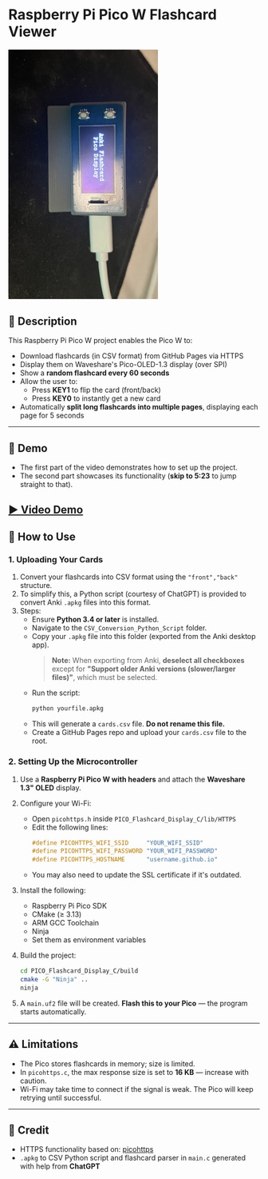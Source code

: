 # Raspberry Pi Pico W Flashcard Viewer

<img src="display.png" alt="Pico Display" width="300">

## 📘 Description

This Raspberry Pi Pico W project enables the Pico W to:

- Download flashcards (in CSV format) from GitHub Pages via HTTPS  
- Display them on Waveshare's Pico-OLED-1.3 display (over SPI)  
- Show a **random flashcard every 60 seconds**  
- Allow the user to:  
  - Press **KEY1** to flip the card (front/back)  
  - Press **KEY0** to instantly get a new card  
- Automatically **split long flashcards into multiple pages**, displaying each page for 5 seconds

---

## 🎥 Demo
- The first part of the video demonstrates how to set up the project.  
- The second part showcases its functionality (**skip to 5:23** to jump straight to that).  

**[▶️ Video Demo](https://youtu.be/dl0BYoO1UIo)**
---

## 🚀 How to Use

### 1. Uploading Your Cards

1. Convert your flashcards into CSV format using the `"front","back"` structure.  
2. To simplify this, a Python script (courtesy of ChatGPT) is provided to convert Anki `.apkg` files into this format.  
3. Steps:
   - Ensure **Python 3.4 or later** is installed.
   - Navigate to the `CSV_Conversion_Python_Script` folder.
   - Copy your `.apkg` file into this folder (exported from the Anki desktop app).  
     > **Note:** When exporting from Anki, **deselect all checkboxes** except for **"Support older Anki versions (slower/larger files)"**, which must be selected.
   - Run the script:
     ```bash
     python yourfile.apkg
     ```
   - This will generate a `cards.csv` file. **Do not rename this file.**
   - Create a GitHub Pages repo and upload your `cards.csv` file to the root.

### 2. Setting Up the Microcontroller

1. Use a **Raspberry Pi Pico W with headers** and attach the **Waveshare 1.3" OLED** display.  
2. Configure your Wi-Fi:
   - Open `picohttps.h` inside `PICO_Flashcard_Display_C/lib/HTTPS`
   - Edit the following lines:
     ```c
     #define PICOHTTPS_WIFI_SSID     "YOUR_WIFI_SSID"
     #define PICOHTTPS_WIFI_PASSWORD "YOUR_WIFI_PASSWORD"
     #define PICOHTTPS_HOSTNAME      "username.github.io"
     ```
   - You may also need to update the SSL certificate if it's outdated.

3. Install the following:
   - Raspberry Pi Pico SDK
   - CMake (≥ 3.13)
   - ARM GCC Toolchain
   - Ninja
   - Set them as environment variables

4. Build the project:
   ```bash
   cd PICO_Flashcard_Display_C/build
   cmake -G "Ninja" ..
   ninja
   ```
5. A `main.uf2` file will be created. **Flash this to your Pico** — the program starts automatically.

---

## ⚠️ Limitations

- The Pico stores flashcards in memory; size is limited.  
- In `picohttps.c`, the max response size is set to **16 KB** — increase with caution.  
- Wi-Fi may take time to connect if the signal is weak. The Pico will keep retrying until successful.

---

## 🙏 Credit

- HTTPS functionality based on: [picohttps](https://github.com/marceloalcocer/picohttps)  
- `.apkg` to CSV Python script and flashcard parser in `main.c` generated with help from **ChatGPT**
